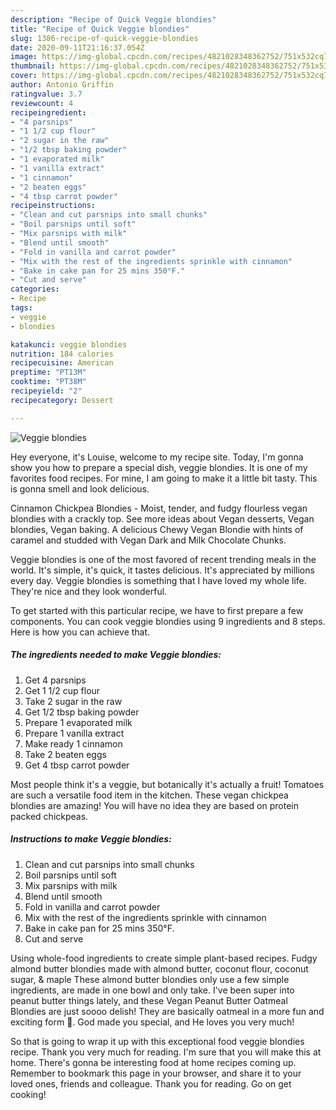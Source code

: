 ```yaml
---
description: "Recipe of Quick Veggie blondies"
title: "Recipe of Quick Veggie blondies"
slug: 1386-recipe-of-quick-veggie-blondies
date: 2020-09-11T21:16:37.054Z
image: https://img-global.cpcdn.com/recipes/4821028348362752/751x532cq70/veggie-blondies-recipe-main-photo.jpg
thumbnail: https://img-global.cpcdn.com/recipes/4821028348362752/751x532cq70/veggie-blondies-recipe-main-photo.jpg
cover: https://img-global.cpcdn.com/recipes/4821028348362752/751x532cq70/veggie-blondies-recipe-main-photo.jpg
author: Antonio Griffin
ratingvalue: 3.7
reviewcount: 4
recipeingredient:
- "4 parsnips"
- "1 1/2 cup flour"
- "2 sugar in the raw"
- "1/2 tbsp baking powder"
- "1 evaporated milk"
- "1 vanilla extract"
- "1 cinnamon"
- "2 beaten eggs"
- "4 tbsp carrot powder"
recipeinstructions:
- "Clean and cut parsnips into small chunks"
- "Boil parsnips until soft"
- "Mix parsnips with milk"
- "Blend until smooth"
- "Fold in vanilla and carrot powder"
- "Mix with the rest of the ingredients sprinkle with cinnamon"
- "Bake in cake pan for 25 mins 350°F."
- "Cut and serve"
categories:
- Recipe
tags:
- veggie
- blondies

katakunci: veggie blondies 
nutrition: 184 calories
recipecuisine: American
preptime: "PT13M"
cooktime: "PT38M"
recipeyield: "2"
recipecategory: Dessert

---
```



![Veggie blondies](https://img-global.cpcdn.com/recipes/4821028348362752/751x532cq70/veggie-blondies-recipe-main-photo.jpg)

Hey everyone, it's Louise, welcome to my recipe site. Today, I'm gonna show you how to prepare a special dish, veggie blondies. It is one of my favorites food recipes. For mine, I am going to make it a little bit tasty. This is gonna smell and look delicious.

Cinnamon Chickpea Blondies - Moist, tender, and fudgy flourless vegan blondies with a crackly top. See more ideas about Vegan desserts, Vegan blondies, Vegan baking. A delicious Chewy Vegan Blondie with hints of caramel and studded with Vegan Dark and Milk Chocolate Chunks.

Veggie blondies is one of the most favored of recent trending meals in the world. It's simple, it's quick, it tastes delicious. It's appreciated by millions every day. Veggie blondies is something that I have loved my whole life. They're nice and they look wonderful.


To get started with this particular recipe, we have to first prepare a few components. You can cook veggie blondies using 9 ingredients and 8 steps. Here is how you can achieve that.

<!--inarticleads1-->

##### The ingredients needed to make Veggie blondies:

1. Get 4 parsnips
1. Get 1 1/2 cup flour
1. Take 2 sugar in the raw
1. Get 1/2 tbsp baking powder
1. Prepare 1 evaporated milk
1. Prepare 1 vanilla extract
1. Make ready 1 cinnamon
1. Take 2 beaten eggs
1. Get 4 tbsp carrot powder


Most people think it&#39;s a veggie, but botanically it&#39;s actually a fruit! Tomatoes are such a versatile food item in the kitchen. These vegan chickpea blondies are amazing! You will have no idea they are based on protein packed chickpeas. 

<!--inarticleads2-->

##### Instructions to make Veggie blondies:

1. Clean and cut parsnips into small chunks
1. Boil parsnips until soft
1. Mix parsnips with milk
1. Blend until smooth
1. Fold in vanilla and carrot powder
1. Mix with the rest of the ingredients sprinkle with cinnamon
1. Bake in cake pan for 25 mins 350°F.
1. Cut and serve


Using whole-food ingredients to create simple plant-based recipes. Fudgy almond butter blondies made with almond butter, coconut flour, coconut sugar, &amp; maple These almond butter blondies only use a few simple ingredients, are made in one bowl and only take. I&#39;ve been super into peanut butter things lately, and these Vegan Peanut Butter Oatmeal Blondies are just soooo delish! They are basically oatmeal in a more fun and exciting form 🤩. God made you special, and He loves you very much! 

So that is going to wrap it up with this exceptional food veggie blondies recipe. Thank you very much for reading. I'm sure that you will make this at home. There's gonna be interesting food at home recipes coming up. Remember to bookmark this page in your browser, and share it to your loved ones, friends and colleague. Thank you for reading. Go on get cooking!
